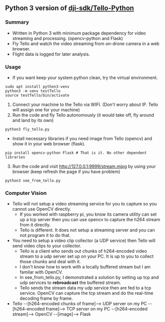 ## Python 3 version of [dji-sdk/Tello-Python](https://github.com/dji-sdk/Tello-Python)
### Summary
* Written in Python 3 with minimum package dependency for video streaming and processing. (opencv-python and Flask)
* Fly Tello and watch the video streaming from on-drone camera in a web browser.
* Flight data is logged for later analysis. 
### Usage
* If you want keep your system python clean, try the virtual environment.
```shell
sudo apt install python3-venv
python3 -m venv testTello
source testTello/bin/activate
```
1. Connect your machine to the Tello via WIFI. (Don't worry about IP. Tello will assign one for your machine)
2. Run the code and fly Tello autonomously (it would take off, fly around and land by its own)
```
python3 fly_tello.py
```
* Install necessary libraries if you need image from Tello (opencv) and show it in your web browser (flask).
```shell
pip install opencv-python Flask # That is it. No other dependent libraries
```  
3. Run the code and visit http://127.0.0.1:9999/stream.mjpg by using your browser (keep refresh the page if you have problem)
```shell
python3 see_from_tello.py
```
### Computer Vision
* Tello will not setup a video streaming service for you to capture so you cannot use OpenCV directly.
  * If you worked with raspberry pi, you know its camera utility can set up a tcp server then you can use opencv to capture the h264 stream from it directly. 
  * Tello is different. It does not setup a streaming server and you can not program it to do that. 
* You need to setup a video clip collector (a UDP service) then Tello will send video clips to your collector. 
  * Tello is a client who sends out chunks of h264-encoded video stream to a udp server set up on your PC. It is up to you to collect those chunks and deal with it. 
  * I don't know how to work with a locally buffered stream but I am familar with OpenCV.  
  * In see_from_tello.py, I demonstrated a solution by setting up tcp and udp services to <b>rebroadcast</b> the buffered stream. 
  * Tello sends the stream data my udp service then are fed to a tcp service. OpenCV can capture the tcp stream and do the real-time decoding frame by frame.
* Tello --[h264-encoded chunks of frame]--> UDP server on my PC --[h264-encoded frame]--> TCP server on my PC --[h264-encoded stream]--> OpenCV --[image]--> Flask

